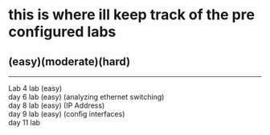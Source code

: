 # this is where ill keep track of the pre configured labs    
## (easy)(moderate)(hard)

---
Lab 4 lab (easy)  
day 6 lab (easy)  (analyzing ethernet switching)  
day 8 lab (easy) (IP Address)  
day 9 lab (easy) (config interfaces)  
day 11 lab  
